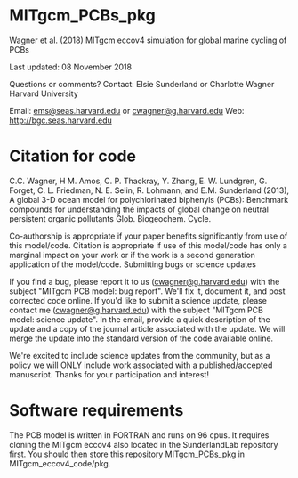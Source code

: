 # MITgcm_PCBs_pkg
Wagner et al. (2018) MITgcm eccov4 simulation for global marine cycling of PCBs

Last updated: 08 November 2018

Questions or comments? Contact: Elsie Sunderland or Charlotte Wagner Harvard University

Email: ems@seas.harvard.edu or cwagner@g.harvard.edu Web: http://bgc.seas.harvard.edu

# Citation for code

C.C. Wagner, H M. Amos, C. P. Thackray, Y. Zhang, E. W. Lundgren, G. Forget, C. L. Friedman, N. E. Selin,
R. Lohmann, and  E.M. Sunderland (2013), A global 3-D ocean model for polychlorinated biphenyls (PCBs): Benchmark compounds for understanding the impacts of global change on neutral persistent organic pollutants Glob. Biogeochem. Cycle.


Co-authorship is appropriate if your paper benefits significantly from use of this model/code.
Citation is appropriate if use of this model/code has only a marginal impact on your work or if the work is a second generation application of the model/code.
Submitting bugs or science updates

If you find a bug, please report it to us (cwagner@g.harvard.edu) with the subject "MITgcm PCB model: bug report". We'll fix it, document it, and post corrected code online. If you'd like to submit a science update, please contact me (cwagner@g.harvard.edu) with the subject "MITgcm PCB model: science update". In the email, provide a quick description of the update and a copy of the journal article associated with the update. We will merge the update into the standard version of the code available online.

We're excited to include science updates from the community, but as a policy we will ONLY include work associated with a published/accepted manuscript. Thanks for your participation and interest!

# Software requirements

The PCB model is written in FORTRAN and runs on 96 cpus. It requires cloning the MITgcm eccov4 also located in the SunderlandLab repository first. You should then store this repository MITgcm_PCBs_pkg in MITgcm_eccov4_code/pkg.
